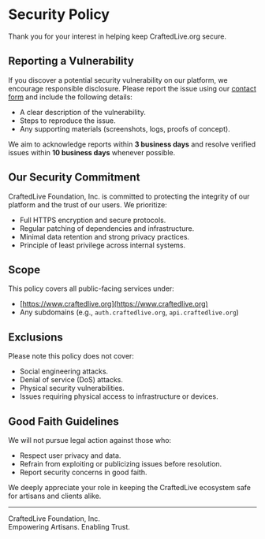 # Security Policy

Thank you for your interest in helping keep CraftedLive.org secure.

## Reporting a Vulnerability

If you discover a potential security vulnerability on our platform, we encourage responsible disclosure. Please report the issue using our [contact form](https://www.craftedlive.org/contact) and include the following details:

- A clear description of the vulnerability.
- Steps to reproduce the issue.
- Any supporting materials (screenshots, logs, proofs of concept).

We aim to acknowledge reports within **3 business days** and resolve verified issues within **10 business days** whenever possible.

## Our Security Commitment

CraftedLive Foundation, Inc. is committed to protecting the integrity of our platform and the trust of our users. We prioritize:

- Full HTTPS encryption and secure protocols.
- Regular patching of dependencies and infrastructure.
- Minimal data retention and strong privacy practices.
- Principle of least privilege across internal systems.

## Scope

This policy covers all public-facing services under:

- [https://www.craftedlive.org](https://www.craftedlive.org)
- Any subdomains (e.g., `auth.craftedlive.org`, `api.craftedlive.org`)

## Exclusions

Please note this policy does not cover:

- Social engineering attacks.
- Denial of service (DoS) attacks.
- Physical security vulnerabilities.
- Issues requiring physical access to infrastructure or devices.

## Good Faith Guidelines

We will not pursue legal action against those who:

- Respect user privacy and data.
- Refrain from exploiting or publicizing issues before resolution.
- Report security concerns in good faith.

We deeply appreciate your role in keeping the CraftedLive ecosystem safe for artisans and clients alike.

---

CraftedLive Foundation, Inc.  
Empowering Artisans. Enabling Trust.
